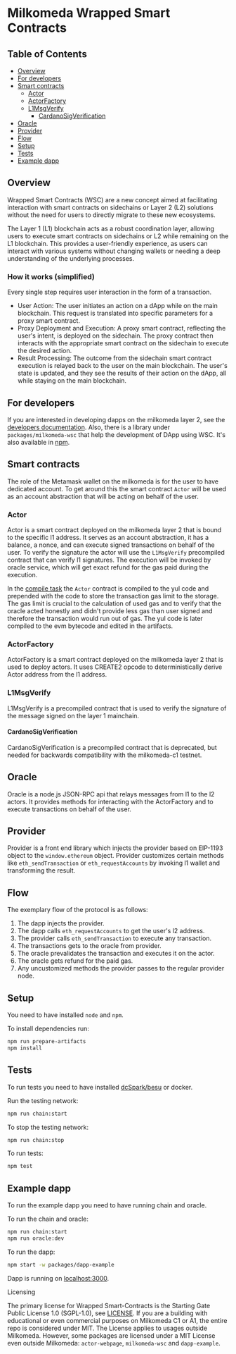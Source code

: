 # Milkomeda Wrapped Smart Contracts

## Table of Contents

- [Overview](#overview)
- [For developers](#for-developers)
- [Smart contracts](#smart-contracts)
  - [Actor](#actor)
  - [ActorFactory](#actorfactory)
  - [L1MsgVerify](#l1msgverify)
    - [CardanoSigVerification](#cardanosigverification)
- [Oracle](#oracle)
- [Provider](#provider)
- [Flow](#flow)
- [Setup](#setup)
- [Tests](#tests)
- [Example dapp](#example-dapp)

## Overview

Wrapped Smart Contracts (WSC) are a new concept aimed at facilitating interaction with smart contracts on sidechains or Layer 2 (L2) solutions without the need for users to directly migrate to these new ecosystems.

The Layer 1 (L1) blockchain acts as a robust coordination layer, allowing users to execute smart contracts on sidechains or L2 while remaining on the L1 blockchain. This provides a user-friendly experience, as users can interact with various systems without changing wallets or needing a deep understanding of the underlying processes.

### How it works (simplified)

Every single step requires user interaction in the form of a transaction.

- User Action: The user initiates an action on a dApp while on the main blockchain. This request is translated into specific parameters for a proxy smart contract.
- Proxy Deployment and Execution: A proxy smart contract, reflecting the user's intent, is deployed on the sidechain. The proxy contract then interacts with the appropriate smart contract on the sidechain to execute the desired action.
- Result Processing: The outcome from the sidechain smart contract execution is relayed back to the user on the main blockchain. The user's state is updated, and they see the results of their action on the dApp, all while staying on the main blockchain.

## For developers

If you are interested in developing dapps on the milkomeda layer 2, see the [developers documentation](./docs/developers.md). Also, there is a library under `packages/milkomeda-wsc` that help the development of DApp using WSC. It's also available in [npm](https://www.npmjs.com/package/milkomeda-wsc).

## Smart contracts

The role of the Metamask wallet on the milkomeda is for the user to have dedicated account. To get around this the smart contract `Actor` will be used as an account abstraction that will be acting on behalf of the user.

### Actor

Actor is a smart contract deployed on the milkomeda layer 2 that is bound to the specific l1 address. It serves as an account abstraction, it has a balance, a nonce, and can execute signed transactions on behalf of the user. To verify the signature the actor will use the `L1MsgVerify` precompiled contract that can verify l1 signatures. The execution will be invoked by oracle service, which will get exact refund for the gas paid during the execution.

In the [compile task](./packages/contracts/tasks/compile.ts) the `Actor` contract is compiled to the yul code and prepended with the code to store the transaction gas limit to the storage. The gas limit is crucial to the calculation of used gas and to verify that the oracle acted honestly and didn't provide less gas than user signed and therefore the transaction would run out of gas. The yul code is later compiled to the evm bytecode and edited in the artifacts.

### ActorFactory

ActorFactory is a smart contract deployed on the milkomeda layer 2 that is used to deploy actors. It uses CREATE2 opcode to deterministically derive Actor address from the l1 address.

### L1MsgVerify

L1MsgVerify is a precompiled contract that is used to verify the signature of the message signed on the layer 1 mainchain.

#### CardanoSigVerification

CardanoSigVerification is a precompiled contract that is deprecated, but needed for backwards compatibility with the milkomeda-c1 testnet.

## Oracle

Oracle is a node.js JSON-RPC api that relays messages from l1 to the l2 actors. It provides methods for interacting with the ActorFactory and to execute transactions on behalf of the user.

## Provider

Provider is a front end library which injects the provider based on EIP-1193 object to the `window.ethereum` object. Provider customizes certain methods like `eth_sendTransaction` or `eth_requestAccounts` by invoking l1 wallet and transforming the result.

## Flow

The exemplary flow of the protocol is as follows:

1. The dapp injects the provider.
2. The dapp calls `eth_requestAccounts` to get the user's l2 address.
3. The provider calls `eth_sendTransaction` to execute any transaction.
4. The transactions gets to the oracle from provider.
5. The oracle prevalidates the transaction and executes it on the actor.
6. The oracle gets refund for the paid gas.
7. Any uncustomized methods the provider passes to the regular provider node.

## Setup

You need to have installed `node` and `npm`.

To install dependencies run:

```bash
npm run prepare-artifacts
npm install
```

## Tests

To run tests you need to have installed [dcSpark/besu](https://github.com/dcSpark/besu) or docker.

Run the testing network:

```bash
npm run chain:start
```

To stop the testing network:

```bash
npm run chain:stop
```

To run tests:

```bash
npm test
```

## Example dapp

To run the example dapp you need to have running chain and oracle.

To run the chain and oracle:

```bash
npm run chain:start
npm run oracle:dev
```

To run the dapp:

```bash
npm start -w packages/dapp-example
```

Dapp is running on [localhost:3000](http://localhost:3000).

Licensing

The primary license for Wrapped Smart-Contracts is the Starting Gate Public License 1.0 (SGPL-1.0), see [LICENSE](./LICENSE.md). If you are a building with educational or even commercial purposes on Milkomeda C1 or A1, the entire repo is considered under MIT. The License applies to usages outside Milkomeda. However, some packages are licensed under a MIT License even outside Milkomeda: `actor-webpage`, `milkomeda-wsc` and `dapp-example`.
